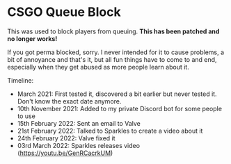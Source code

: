 # CSGO Queue Block

This was used to block players from queuing. **This has been patched and no longer works!**

If you got perma blocked, sorry. I never intended for it to cause problems, a bit of annoyance and that's it, but all fun things have to come to and end, especially when they get abused as more people learn about it.

Timeline:

- March 2021: First tested it, discovered a bit earlier but never tested it. Don't know the exact date anymore.
- 10th November 2021: Added to my private Discord bot for some people to use
- 15th February 2022: Sent an email to Valve
- 21st February 2022: Talked to Sparkles to create a video about it
- 24th February 2022: Valve fixed it
- 03rd March 2022: Sparkles releases video (https://youtu.be/GenRCacrkUM)
